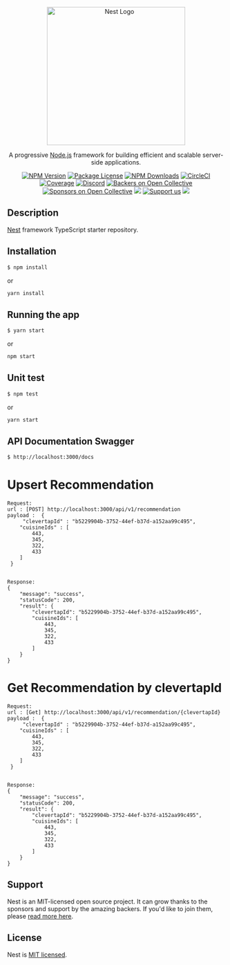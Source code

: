 <p align="center">
  <a href="http://nestjs.com/" target="blank"><img src="https://nestjs.com/img/logo_text.svg" width="320" alt="Nest Logo" /></a>
</p>

[circleci-image]: https://img.shields.io/circleci/build/github/nestjs/nest/master?token=abc123def456
[circleci-url]: https://circleci.com/gh/nestjs/nest

  <p align="center">A progressive <a href="http://nodejs.org" target="_blank">Node.js</a> framework for building efficient and scalable server-side applications.</p>
    <p align="center">
<a href="https://www.npmjs.com/~nestjscore" target="_blank"><img src="https://img.shields.io/npm/v/@nestjs/core.svg" alt="NPM Version" /></a>
<a href="https://www.npmjs.com/~nestjscore" target="_blank"><img src="https://img.shields.io/npm/l/@nestjs/core.svg" alt="Package License" /></a>
<a href="https://www.npmjs.com/~nestjscore" target="_blank"><img src="https://img.shields.io/npm/dm/@nestjs/common.svg" alt="NPM Downloads" /></a>
<a href="https://circleci.com/gh/nestjs/nest" target="_blank"><img src="https://img.shields.io/circleci/build/github/nestjs/nest/master" alt="CircleCI" /></a>
<a href="https://coveralls.io/github/nestjs/nest?branch=master" target="_blank"><img src="https://coveralls.io/repos/github/nestjs/nest/badge.svg?branch=master#9" alt="Coverage" /></a>
<a href="https://discord.gg/G7Qnnhy" target="_blank"><img src="https://img.shields.io/badge/discord-online-brightgreen.svg" alt="Discord"/></a>
<a href="https://opencollective.com/nest#backer" target="_blank"><img src="https://opencollective.com/nest/backers/badge.svg" alt="Backers on Open Collective" /></a>
<a href="https://opencollective.com/nest#sponsor" target="_blank"><img src="https://opencollective.com/nest/sponsors/badge.svg" alt="Sponsors on Open Collective" /></a>
  <a href="https://paypal.me/kamilmysliwiec" target="_blank"><img src="https://img.shields.io/badge/Donate-PayPal-ff3f59.svg"/></a>
    <a href="https://opencollective.com/nest#sponsor"  target="_blank"><img src="https://img.shields.io/badge/Support%20us-Open%20Collective-41B883.svg" alt="Support us"></a>
  <a href="https://twitter.com/nestframework" target="_blank"><img src="https://img.shields.io/twitter/follow/nestframework.svg?style=social&label=Follow"></a>
</p>
  <!--[![Backers on Open Collective](https://opencollective.com/nest/backers/badge.svg)](https://opencollective.com/nest#backer)
  [![Sponsors on Open Collective](https://opencollective.com/nest/sponsors/badge.svg)](https://opencollective.com/nest#sponsor)-->

## Description

[Nest](https://github.com/nestjs/nest) framework TypeScript starter repository.

## Installation

```bash
$ npm install
```
or

```bash
yarn install
```

## Running the app

```bash
$ yarn start
```
or
```bash
npm start
```
## Unit test

```bash
$ npm test
```
or
```bash
yarn start
```

## API Documentation Swagger

```bash
$ http://localhost:3000/docs
```

# Upsert Recommendation
```
Request: 
url : [POST] http://localhost:3000/api/v1/recommendation
payload :  {
	 "clevertapId" : "b5229904b-3752-44ef-b37d-a152aa99c495",
    "cuisineIds" : [ 
        443, 
        345, 
        322, 
        433
    ]
 }


Response:
{
	"message": "success",
	"statusCode": 200,
	"result": {
		"clevertapId": "b5229904b-3752-44ef-b37d-a152aa99c495",
		"cuisineIds": [
			443,
			345,
			322,
			433
		]
	}
}
```
# Get Recommendation by clevertapId
```
Request: 
url : [Get] http://localhost:3000/api/v1/recommendation/{clevertapId}
payload :  {
	 "clevertapId" : "b5229904b-3752-44ef-b37d-a152aa99c495",
    "cuisineIds" : [ 
        443, 
        345, 
        322, 
        433
    ]
 }


Response:
{
	"message": "success",
	"statusCode": 200,
	"result": {
		"clevertapId": "b5229904b-3752-44ef-b37d-a152aa99c495",
		"cuisineIds": [
			443,
			345,
			322,
			433
		]
	}
}
```
## Support

Nest is an MIT-licensed open source project. It can grow thanks to the sponsors and support by the amazing backers. If you'd like to join them, please [read more here](https://docs.nestjs.com/support).

## License

Nest is [MIT licensed](LICENSE).

